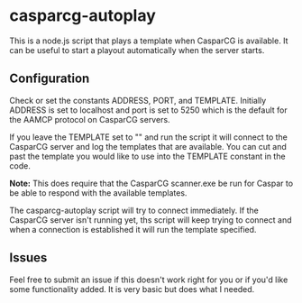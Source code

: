 # casparcg-autoplay

This is a node.js script that plays a template when CasparCG is available. It can be useful to start a playout automatically when the server starts.

## Configuration

Check or set the constants ADDRESS, PORT, and TEMPLATE. Initially ADDRESS is set to localhost and port is set to 5250 which is the default for the AAMCP protocol on CasparCG servers.

If you leave the TEMPLATE set to "" and run the script it will connect to the CasparCG server and log the templates that are available. You can cut and past the template you would like to use into the TEMPLATE constant in the code.

**Note:** This does require that the CasparCG scanner.exe be run for Caspar to be able to respond with the available templates.

The casparcg-autoplay script will try to connect immediately. If the CasparCG server isn't running yet, ths script will keep trying to connect and when a connection is established it will run the template specified.

## Issues

Feel free to submit an issue if this doesn't work right for you or if you'd like some functionality added. It is very basic but does what I needed.
